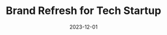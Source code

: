 ---
layout: project.njk
title: Brand Refresh for Tech Startup
client: InnovateTech
date: 2023-12-01
permalink: "/projects/{{ page.fileSlug }}/"
featuredImage: https://images.unsplash.com/photo-1542744173-8e7e53415bb0
components:
  - type: hero
    title: Brand Refresh for Tech Startup
    subtitle: Transforming InnovateTech's market presence
    image: https://images.unsplash.com/photo-1542744173-8e7e53415bb0
    fullHeight: true
    cta:
      text: View Live Site
      url: https://example.com

  - type: twoColumns
    columns:
      - content: |
          ## Challenge
          InnovateTech needed a complete brand overhaul to better position themselves in the competitive tech market. Their existing brand identity failed to communicate their innovative approach and market leadership.
      - content: |
          ## Solution
          We developed a comprehensive brand strategy that included:
          - New visual identity system
          - Updated messaging framework
          - Digital-first design language
          - Custom iconography suite

  - type: twoImages
    first: https://images.unsplash.com/photo-1542744094-24638eff58bb
    firstAlt: InnovateTech old branding
    second: https://images.unsplash.com/photo-1542744173-05336fcc7ad4
    secondAlt: InnovateTech new branding

  - type: threeColumns
    columns:
      - content: |
          ### Brand Recognition
          150% increase in brand recognition among target audience
      - content: |
          ### User Engagement
          45% improvement in user engagement across platforms
      - content: |
          ### Lead Generation
          3x increase in qualified leads through new brand positioning

  - type: gallery
    images:
      - url: https://images.unsplash.com/photo-1542744094-3a31f272c490
        alt: Brand Guidelines
      - url: https://images.unsplash.com/photo-1542744094-5a42f0898ed5
        alt: Website Redesign
      - url: https://images.unsplash.com/photo-1542744094-0d3ea75f40e3
        alt: Mobile App Design

  - type: leadMagnet
    title: Get Our Branding Guide
    description: Learn how we approach brand transformations with our detailed methodology
    buttonText: Download Guide
    image: https://images.unsplash.com/photo-1542744094-97abc35975b0
    imageAlt: Branding guide cover

challenge: |
  InnovateTech needed a complete brand overhaul to better position themselves in the competitive tech market. Their existing brand identity failed to communicate their innovative approach and market leadership.
solution: |
  We developed a comprehensive brand strategy that included:
  - New visual identity system
  - Updated messaging framework
  - Digital-first design language
  - Custom iconography suite
results: |
  - 150% increase in brand recognition
  - 45% improvement in user engagement
  - 3x increase in qualified leads
tags:
  - Branding
  - Strategy
  - Design
---